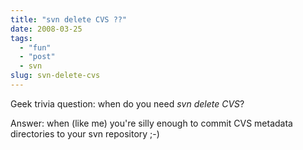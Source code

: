 ```yaml
---
title: "svn delete CVS ??"
date: 2008-03-25
tags: 
  - "fun"
  - "post"
  - svn
slug: svn-delete-cvs
---
```


Geek trivia question: when do you need _svn delete CVS_?

Answer: when (like me) you're silly enough to commit CVS metadata directories to your svn repository ;-)
